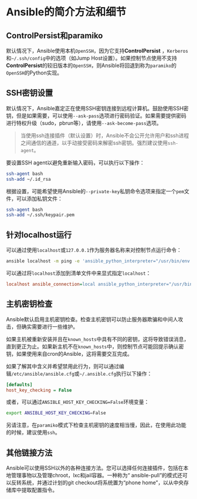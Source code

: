 # Ansible的简介方法和细节

## ControlPersist和paramiko

默认情况下，Ansible使用本机`OpenSSH`，因为它支持**ControIPersist** ，`Kerberos`和`~/.ssh/config`中的选项（如Jump Host设置）。如果控制节点使用不支持**ControlPersist**的较旧版本的`OpenSSH`，则Ansible将回退到称为`paramiko`的`OpenSSH`的Python实现。

## SSH密钥设置

默认情况下，Ansible嘉定正在使用SSH密钥连接到远程计算机。鼓励使用SSH密钥，但是如果需要，可以使用`--ask-pass`选项进行密码验证。如果需要提供密码进行特权升级（sudo，pbrun等），请使用`--ask-become-pass`选项。



> 当使用ssh连接插件（默认设置）时，Ansible不会公开允许用户和ssh进程之间通信的通道，以手动接受密码来解密ssh密钥。强烈建议使用`ssh-agent`。

要设置SSH agent以避免重新输入密码，可以执行以下操作：

```bash
ssh-agent bash
ssh-add ~/.id_rsa
```

根据设置，可能希望使用Ansible的`--private-key`私钥命令选项来指定一个`pem`文件，可以添加私钥文件：

```bash
ssh-agent bash
ssh-add ~/.ssh/keypair.pem
```

## 针对localhost运行

可以通过使用`localhost`或`127.0.0.1`作为服务器名称来对控制节点运行命令：

```bash
ansible localhost -m ping -e 'ansible_python_interpreter="/usr/bin/env python"'
```

可以通过将`localhost`添加到清单文件中来显式指定`localhost`：

```ini
localhost ansible_connection=local ansible_python_interpreter="/usr/bin/env python"
```

## 主机密钥检查

Ansible默认启用主机密钥检查。检查主机密钥可以防止服务器欺骗和中间人攻击，但确实需要进行一些维护。

如果主机被重新安装并且在`known_hosts`中具有不同的密钥，这将导致错误消息，直到更正为止。如果新主机不在`known_hosts`中，则控制节点可能回提示确认密钥，如果使用来自cron的Ansible，这将需要交互完成。

如果了解其中含义并希望禁用此行为，则可以通过编辑`/etc/ansible/ansible.cfg`或`~/.ansible.cfg`执行以下操作：

```ini
[defaults]
host_key_checking = False
```

或者，可以通过`ANSIBLE_HOST_KEY_CHECKING=False`环境变量：

```bash
export ANSIBLE_HOST_KEY_CHECKING=False
```

另请注意，在`paramiko`模式下检查主机密钥的速度相当慢，因此，在使用此功能的时候，建议使用`ssh`。

## 其他链接方法

Ansible可以使用SSH以外的各种连接方法。您可以选择任何连接插件，包括在本地管理事物以及管理chroot，lxc和jail容器。一种称为“ ansible-pull”的模式还可以反转系统，并通过计划的git checkout将系统置为“phone home”，以从中央存储库中提取配置指令。

